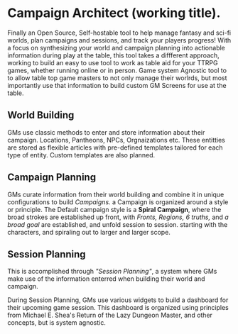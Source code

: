 # Campaign Architect (working title).
Finally an Open Source, Self-hostable tool to help manage fantasy and sci-fi worlds, plan campaigns and sessions, and track your players progress! With a focus on synthesizing your world and campaign planning into actionable information during play at the table, this tool takes a diffferent approach, working to build an easy to use tool to work as table aid for your TTRPG games, whether running online or in person.
Game system Agnostic tool to to allow table top game masters to not only manage their worlrds, but most importantly use that information to build custom GM Screens for use at the table.
## World Building
GMs use classic methods to enter and store information about their campaign. Locations, Pantheons, NPCs, Orgnaizations etc. These entitties are stored as flexible articles with pre-defined templates tailored for each type of entity. Custom templates are also planned.
## Campaign Planning
GMs curate information from their world building and combine it in unique configurations to build *Campaigns*. a Campaign is organized around a style or principle. The Default campaign style is a **Spiral Campaign**, where the broad strokes are established up front, with *Fronts, Regions, 6 truths,* and *a broad goal* are established, and unfold session to session. starting with the characters, and spiraling out to larger and larger scope. 

## Session Planning
This is accomplished through *"Session Planning"*, a system where GMs make use of the information enterred when building their world and campaign. 

During Session Planning, GMs use various widgets to build a dashboard for their upcoming game session. This dashboard is organized using principles from Michael E. Shea's Return of the Lazy Dungeon Master, and other concepts, but is system agnostic. 
